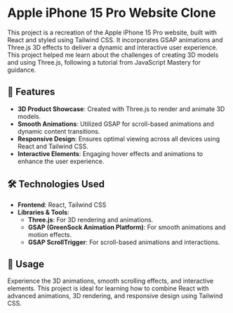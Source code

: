 # Apple iPhone 15 Pro Website Clone

This project is a recreation of the Apple iPhone 15 Pro website, built with React and styled using Tailwind CSS. It incorporates GSAP animations and Three.js 3D effects to deliver a dynamic and interactive user experience. This project helped me learn about the challenges of creating 3D models and using Three.js, following a tutorial from JavaScript Mastery for guidance.

## 🌟 Features

- **3D Product Showcase**: Created with Three.js to render and animate 3D models.
- **Smooth Animations**: Utilized GSAP for scroll-based animations and dynamic content transitions.
- **Responsive Design**: Ensures optimal viewing across all devices using React and Tailwind CSS.
- **Interactive Elements**: Engaging hover effects and animations to enhance the user experience.

## 🛠️ Technologies Used

- **Frontend**: React, Tailwind CSS
- **Libraries & Tools**:
  - **Three.js**: For 3D rendering and animations.
  - **GSAP (GreenSock Animation Platform)**: For smooth animations and motion effects.
  - **GSAP ScrollTrigger**: For scroll-based animations and interactions.

## 🚀 Usage

Experience the 3D animations, smooth scrolling effects, and interactive elements.
This project is ideal for learning how to combine React with advanced animations, 3D rendering, and responsive design using Tailwind CSS.
